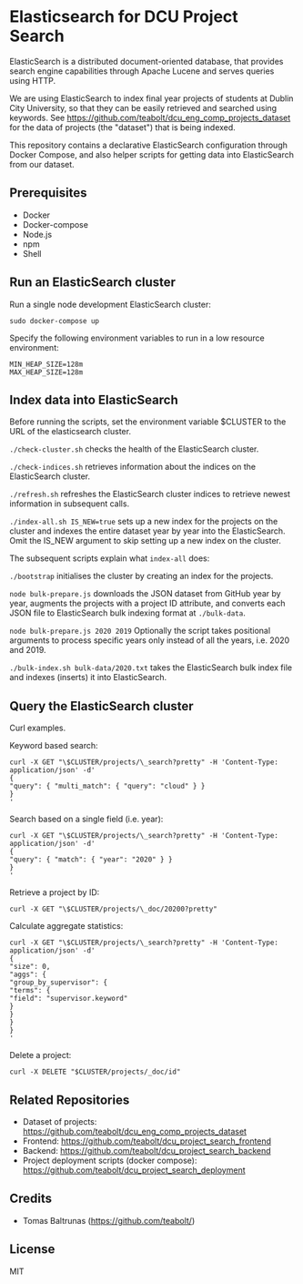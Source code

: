 # Elasticsearch for DCU Project Search

ElasticSearch is a distributed document-oriented database, that provides search engine capabilities through Apache Lucene and serves queries using HTTP.

We are using ElasticSearch to index final year projects of students at Dublin City University, so that they can be easily retrieved and searched using keywords. See https://github.com/teabolt/dcu_eng_comp_projects_dataset for the data of projects (the "dataset") that is being indexed.

This repository contains a declarative ElasticSearch configuration through Docker Compose, and also helper scripts for getting data into ElasticSearch from our dataset.

## Prerequisites

* Docker
* Docker-compose
* Node.js
* npm
* Shell

## Run an ElasticSearch cluster

Run a single node development ElasticSearch cluster:

`sudo docker-compose up`

Specify the following environment variables to run in a low resource environment:
```
MIN_HEAP_SIZE=128m
MAX_HEAP_SIZE=128m
```

## Index data into ElasticSearch

Before running the scripts, set the environment variable $CLUSTER to the URL of the elasticsearch cluster.

`./check-cluster.sh` checks the health of the ElasticSearch cluster.

`./check-indices.sh` retrieves information about the indices on the ElasticSearch cluster.

`./refresh.sh` refreshes the ElasticSearch cluster indices to retrieve newest information in subsequent calls.

`./index-all.sh IS_NEW=true` sets up a new index for the projects on the cluster and indexes the entire dataset year by year into the ElasticSearch.
Omit the IS_NEW argument to skip setting up a new index on the cluster.

The subsequent scripts explain what `index-all` does:

`./bootstrap` initialises the cluster by creating an index for the projects.

`node bulk-prepare.js` downloads the JSON dataset from GitHub year by year, augments the projects with a project ID attribute, and converts each JSON file to ElasticSearch bulk indexing format at `./bulk-data`.

`node bulk-prepare.js 2020 2019`
Optionally the script takes positional arguments to process specific years only instead of all the years, i.e. 2020 and 2019.

`./bulk-index.sh bulk-data/2020.txt` takes the ElasticSearch bulk index file and indexes (inserts) it into ElasticSearch.

## Query the ElasticSearch cluster

Curl examples.

Keyword based search:

```
curl -X GET "\$CLUSTER/projects/\_search?pretty" -H 'Content-Type: application/json' -d'
{
"query": { "multi_match": { "query": "cloud" } }
}
'
```

Search based on a single field (i.e. year):

```
curl -X GET "\$CLUSTER/projects/\_search?pretty" -H 'Content-Type: application/json' -d'
{
"query": { "match": { "year": "2020" } }
}
'
```

Retrieve a project by ID:

```
curl -X GET "\$CLUSTER/projects/\_doc/20200?pretty"
```

Calculate aggregate statistics:

```
curl -X GET "\$CLUSTER/projects/\_search?pretty" -H 'Content-Type: application/json' -d'
{
"size": 0,
"aggs": {
"group_by_supervisor": {
"terms": {
"field": "supervisor.keyword"
}
}
}
}
'
```

Delete a project:

```
curl -X DELETE "$CLUSTER/projects/_doc/id"
```

## Related Repositories

- Dataset of projects: https://github.com/teabolt/dcu_eng_comp_projects_dataset
- Frontend: https://github.com/teabolt/dcu_project_search_frontend
- Backend: https://github.com/teabolt/dcu_project_search_backend
- Project deployment scripts (docker compose): https://github.com/teabolt/dcu_project_search_deployment

## Credits

- Tomas Baltrunas (https://github.com/teabolt/)

## License

MIT
